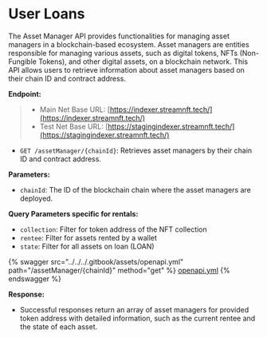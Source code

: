 # User Loans

The Asset Manager API provides functionalities for managing asset managers in a blockchain-based ecosystem. Asset managers are entities responsible for managing various assets, such as digital tokens, NFTs (Non-Fungible Tokens), and other digital assets, on a blockchain network. This API allows users to retrieve information about asset managers based on their chain ID and contract address.

**Endpoint:**

> * Main Net Base URL: [https://indexer.streamnft.tech/](https://indexer.streamnft.tech/)
> * Test Net Base URL: [https://stagingindexer.streamnft.tech/](https://stagingindexer.streamnft.tech/)

* `GET /assetManager/{chainId}`: Retrieves asset managers by their chain ID and contract address.

**Parameters:**

* `chainId`: The ID of the blockchain chain where the asset managers are deployed.

**Query Parameters specific for rentals:**

* `collection`: Filter for token address of the NFT collection
* `rentee`: Filter for assets rented by a wallet
* `state`: Filter for all assets on loan (LOAN)

{% swagger src="../../../.gitbook/assets/openapi.yml" path="/assetManager/{chainId}" method="get" %}
[openapi.yml](../../../.gitbook/assets/openapi.yml)
{% endswagger %}

**Response:**

* Successful responses return an array of asset managers for provided token address with detailed information, such as the current rentee and the state of each asset.
